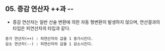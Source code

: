 ## 05. 증감 연산자 ++과 --

* 증감 연산자는 일반 산술 변환에 의한 자동 형변환이 발생하지 않으며, 연산결과의 타입은 피연산자의 타입과 같다.

```
증가 연산자(++) : 피연산자의 값을 1 증가시킨다.
감소 연산자(--) : 피연산자의 값을 1 감소시킨다.
```
